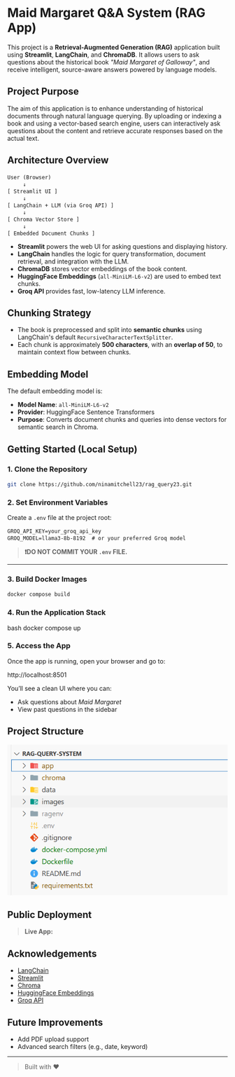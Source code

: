 
# Maid Margaret Q&A System (RAG App)

This project is a **Retrieval-Augmented Generation (RAG)** application built using **Streamlit**, **LangChain**, and **ChromaDB**. It allows users to ask questions about the historical book *"Maid Margaret of Galloway"*, and receive intelligent, source-aware answers powered by language models.


## Project Purpose

The aim of this application is to enhance understanding of historical documents through natural language querying. By uploading or indexing a book and using a vector-based search engine, users can interactively ask questions about the content and retrieve accurate responses based on the actual text.


## Architecture Overview

```
User (Browser)
     ↓
[ Streamlit UI ]
     ↓
[ LangChain + LLM (via Groq API) ]
     ↓
[ Chroma Vector Store ]
     ↓
[ Embedded Document Chunks ]
```

- **Streamlit** powers the web UI for asking questions and displaying history.
- **LangChain** handles the logic for query transformation, document retrieval, and integration with the LLM.
- **ChromaDB** stores vector embeddings of the book content.
- **HuggingFace Embeddings** (`all-MiniLM-L6-v2`) are used to embed text chunks.
- **Groq API** provides fast, low-latency LLM inference.


## Chunking Strategy

- The book is preprocessed and split into **semantic chunks** using LangChain's default `RecursiveCharacterTextSplitter`.
- Each chunk is approximately **500 characters**, with an **overlap of 50**, to maintain context flow between chunks.


## Embedding Model

The default embedding model is:

- **Model Name**: `all-MiniLM-L6-v2`
- **Provider**: HuggingFace Sentence Transformers
- **Purpose**: Converts document chunks and queries into dense vectors for semantic search in Chroma.

## Getting Started (Local Setup)

### 1. Clone the Repository

```bash
git clone https://github.com/ninamitchell23/rag_query23.git
```

### 2. Set Environment Variables

Create a `.env` file at the project root:

```
GROQ_API_KEY=your_groq_api_key
GROQ_MODEL=llama3-8b-8192  # or your preferred Groq model
```

> **❗DO NOT COMMIT YOUR `.env` FILE.**

---

### 3. Build Docker Images

```bash
docker compose build
```

### 4. Run the Application Stack

bash
docker compose up


### 5. Access the App

Once the app is running, open your browser and go to:

http://localhost:8501


You’ll see a clean UI where you can:
- Ask questions about *Maid Margaret*
- View past questions in the sidebar


##  Project Structure

![Project Structure](images/project_structure.png)


##  Public Deployment

> **Live App:** 


## Acknowledgements

- [LangChain](https://github.com/langchain-ai/langchain)
- [Streamlit](https://streamlit.io)
- [Chroma](https://www.trychroma.com/)
- [HuggingFace Embeddings](https://huggingface.co/sentence-transformers/all-MiniLM-L6-v2)
- [Groq API](https://console.groq.com/)


## Future Improvements

- Add PDF upload support
- Advanced search filters (e.g., date, keyword)

---
> Built with ❤️ 
